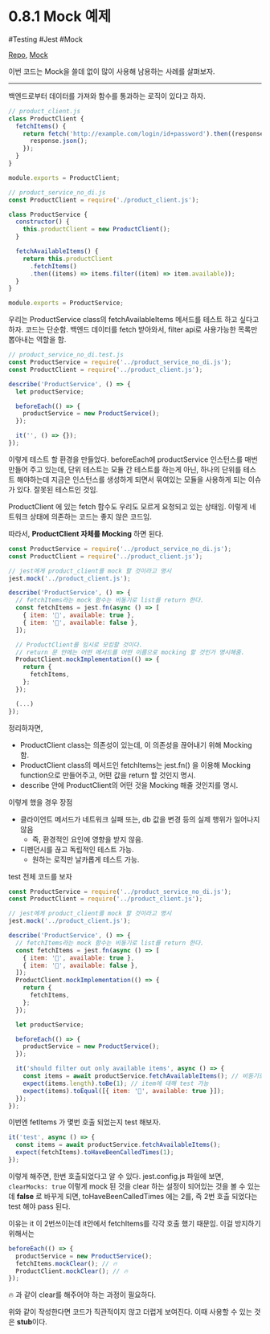 # 0.8.1 Mock 예제

#Testing #Jest #Mock

[Repo](https://github.com/pozafly/Jest-Example), [Mock](https://jestjs.io/docs/mock-functions)

이번 코드는 Mock을 쓸데 없이 많이 사용해 남용하는 사례를 살펴보자.

---

백엔드로부터 데이터를 가져와 함수를 통과하는 로직이 있다고 하자.

```js
// product_client.js
class ProductClient {
  fetchItems() {
    return fetch('http://example.com/login/id+password').then((response) => {
      response.json();
    });
  }
}

module.exports = ProductClient;
```

```js
// product_service_no_di.js
const ProductClient = require('./product_client.js');

class ProductService {
  constructor() {
    this.productClient = new ProductClient();
  }

  fetchAvailableItems() {
    return this.productClient
      .fetchItems()
      .then((items) => items.filter((item) => item.available));
  }
}

module.exports = ProductService;
```

우리는 ProductService class의 fetchAvailableItems 메서드를 테스트 하고 싶다고 하자. 코드는 단순함. 백엔드 데이터를 fetch 받아와서, filter api로 사용가능한 목록만 뽑아내는 역할을 함.

```js
// product_service_no_di.test.js
const ProductService = require('../product_service_no_di.js');
const ProductClient = require('../product_client.js');

describe('ProductService', () => {
  let productService;

  beforeEach(() => {
    productService = new ProductService();
  });

  it('', () => {});
});
```

이렇게 테스트 할 환경을 만들었다. beforeEach에 productService 인스턴스를 매번 만들어 주고 있는데,
단위 테스트는 모듈 간 테스트를 하는게 아닌, 하나의 단위를 테스트 해야하는데 지금은 인스턴스를 생성하게 되면서 묶여있는 모듈을 사용하게 되는 이슈가 있다.
잘못된 테스트인 것임.

ProductClient 에 있는 fetch 함수도 우리도 모르게 요청되고 있는 상태임. 이렇게 네트워크 상태에 의존하는 코드는 좋지 않은 코드임.

따라서, **ProductClient 자체를 Mocking** 하면 된다.

```js
const ProductService = require('../product_service_no_di.js');
const ProductClient = require('../product_client.js');

// jest에게 product_client를 mock 할 것이라고 명시
jest.mock('../product_client.js');

describe('ProductService', () => {
  // fetchItems라는 mock 함수는 비동기로 list를 return 한다.
  const fetchItems = jest.fn(async () => [
    { item: '🥛', available: true },
    { item: '🍌', available: false },
  ]);

  // ProductClient를 임시로 모킹할 것이다.
  // return 문 안에는 어떤 메서드를 어떤 이름으로 mocking 할 것인가 명시해줌.
  ProductClient.mockImplementation(() => {
    return {
      fetchItems,
    };
  });

  (...)
});

```

정리하자면,
- ProductClient class는 의존성이 있는데, 이 의존성을 끊어내기 위해 Mocking 함.
- ProductClient class의 메서드인 fetchItems는 jest.fn() 을 이용해 Mocking function으로 만들어주고, 어떤 값을 return 할 것인지 명시.
- describe 안에 ProductClient의 어떤 것을 Mocking 해줄 것인지를 명시.

이렇게 했을 경우 장점
- 클라이언트 메서드가 네트워크 실패 또는, db 값을 변경 등의 실제 행위가 일어나지 않음
	- 즉, 환경적인 요인에 영향을 받지 않음.
- 디펜던시를 끊고 독립적인 테스트 가능.
	- 원하는 로직만 날카롭게 테스트 가능.

test 전체 코드를 보자

```js
const ProductService = require('../product_service_no_di.js');
const ProductClient = require('../product_client.js');

// jest에게 product_client를 mock 할 것이라고 명시
jest.mock('../product_client.js');

describe('ProductService', () => {
  // fetchItems라는 mock 함수는 비동기로 list를 return 한다.
  const fetchItems = jest.fn(async () => [
    { item: '🥛', available: true },
    { item: '🍌', available: false },
  ]);
  ProductClient.mockImplementation(() => {
    return {
      fetchItems,
    };
  });

  let productService;

  beforeEach(() => {
    productService = new ProductService();
  });

  it('should filter out only available items', async () => {
    const items = await productService.fetchAvailableItems(); // 비동기로 가져옴
    expect(items.length).toBe(1); // item에 대해 test 가능
    expect(items).toEqual([{ item: '🥛', available: true }]);
  });
});
```

이번엔 fetItems 가 몇번 호출 되었는지 test 해보자.

```js
it('test', async () => {
  const items = await productService.fetchAvailableItems();
  expect(fetchItems).toHaveBeenCalledTimes(1);
});
```

이렇게 해주면, 한번 호출되었다고 알 수 있다.
jest.config.js 파일에 보면, `clearMocks: true` 이렇게 mock 된 것을 clear 하는 설정이 되어있는 것을 볼 수 있는데 **false** 로 바꾸게 되면, toHaveBeenCalledTimes 에는 2를, 즉 2번 호출 되었다는 test 해야 pass 된다.

이유는 it 이 2번쓰이는데 it안에서 fetchItems를 각각 호출 했기 때문임. 이걸 방지하기 위해서는

```js
beforeEach(() => {
  productService = new ProductService();
  fetchItems.mockClear(); // 🔥
  ProductClient.mockClear(); // 🔥
});
```

🔥 과 같이 clear를 해주어야 하는 과정이 필요하다.

위와 같이 작성한다면 코드가 직관적이지 않고 더럽게 보여진다. 이때 사용할 수 있는 것은 **stub**이다.
